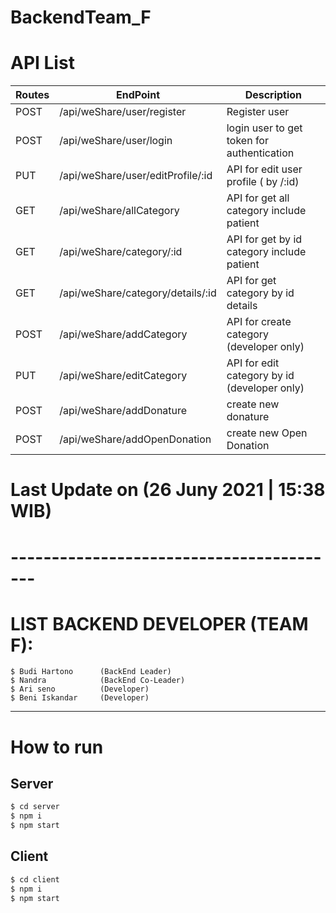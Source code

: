 # BackendTeam_F

# API List

| Routes | EndPoint                          | Description                                  |
| ------ | --------------------------------- | -------------------------------------------- |
| POST   | /api/weShare/user/register        | Register user                                |
| POST   | /api/weShare/user/login           | login user to get token for authentication   |
| PUT    | /api/weShare/user/editProfile/:id | API for edit user profile ( by /:id)         |
| GET    | /api/weShare/allCategory          | API for get all category include patient     |
| GET    | /api/weShare/category/:id         | API for get by id category include patient   |
| GET    | /api/weShare/category/details/:id | API for get category by id details           |
| POST   | /api/weShare/addCategory          | API for create category (developer only)     |
| PUT    | /api/weShare/editCategory         | API for edit category by id (developer only) |
| POST   | /api/weShare/addDonature          | create new donature                          |
| POST   | /api/weShare/addOpenDonation      | create new Open Donation                     |

# Last Update on (26 Juny 2021 | 15:38 WIB)

# -----------------------------------------

# LIST BACKEND DEVELOPER (TEAM F):

```
$ Budi Hartono      (BackEnd Leader)
$ Nandra            (BackEnd Co-Leader)
$ Ari seno          (Developer)
$ Beni Iskandar     (Developer)
```

---

# How to run

## Server

```bash
$ cd server
$ npm i
$ npm start
```

## Client

```bash
$ cd client
$ npm i
$ npm start
```
